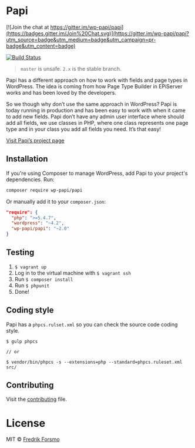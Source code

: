 # Papi

[![Join the chat at https://gitter.im/wp-papi/papi](https://badges.gitter.im/Join%20Chat.svg)](https://gitter.im/wp-papi/papi?utm_source=badge&utm_medium=badge&utm_campaign=pr-badge&utm_content=badge)

[![Build Status](https://travis-ci.org/wp-papi/papi.svg?branch=master)](https://travis-ci.org/wp-papi/papi)

> `master` is unsafe. `2.x` is the stable branch.

Papi has a different approach on how to work with fields and page types in WordPress. The idea is coming from how Page Type Builder in EPiServer works and has been loved by the developers.

So we though why don’t use the same approach in WordPress? Papi is today running in production and has been easy to work with when it came to add new fields. Papi don’t have any admin user interface where should add all fields, we use classes in PHP, where one class represents one page type and in your class you add all fields you need. It’s that easy!

[Visit Papi’s project page](http://wp-papi.github.io/)

## Installation

If you're using Composer to manage WordPress, add Papi to your project's dependencies. Run:

```sh
composer require wp-papi/papi
```

Or manually add it to your `composer.json`:

```json
"require": {
  "php": ">=5.4.7",
  "wordpress": "~4.2",
  "wp-papi/papi": "~2.0"
}
```

## Testing

1. `$ vagrant up`
2. Log in to the virtual machine with `$ vagrant ssh`
3. Run `$ composer install`
4. Run `$ phpunit`
5. Done!

## Coding style

Papi has a `phpcs.rulset.xml` so you can check the source code coding style.

```
$ gulp phpcs

// or

$ vendor/bin/phpcs -s --extensions=php --standard=phpcs.ruleset.xml src/
```

## Contributing

Visit the [contributing](CONTRIBUTING.md) file.

# License

MIT © [Fredrik Forsmo](https://github.com/frozzare)
